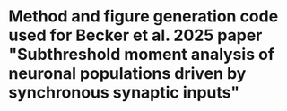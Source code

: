 # Method and figure generation code used for Becker et al. 2025 paper "Subthreshold moment analysis of neuronal populations driven by synchronous synaptic inputs"

